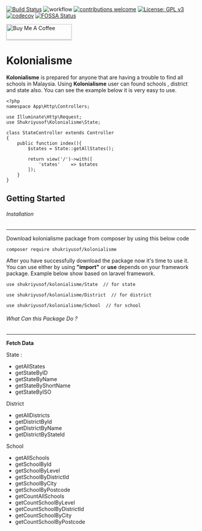 [![Build Status](https://travis-ci.com/shukriYusof/malaysia.svg?branch=main)](https://travis-ci.com/shukriYusof/malaysia)
![workflow](https://github.com/shukriYusof/kolonialisme/actions/workflows/php.yml/badge.svg)
[![contributions welcome](https://img.shields.io/badge/contributions-welcome-brightgreen.svg?style=flat)](https://github.com/dwyl/esta/issues)
[![License: GPL v3](https://img.shields.io/badge/License-GPLv3-blue.svg)](https://www.gnu.org/licenses/gpl-3.0)
[![codecov](https://codecov.io/gh/shukriYusof/malaysia/branch/dev/graph/badge.svg?token=C4P3QPA6N1)](https://codecov.io/gh/shukriYusof/malaysia)
[![FOSSA Status](https://app.fossa.com/api/projects/git%2Bgithub.com%2FshukriYusof%2Fmalaysia.svg?type=shield)](https://app.fossa.com/projects/git%2Bgithub.com%2FshukriYusof%2Fmalaysia?ref=badge_shield)

<a href="https://www.buymeacoffee.com/gbraad" target="_blank"><img src="https://www.buymeacoffee.com/assets/img/custom_images/orange_img.png" alt="Buy Me A Coffee" style="height: 41px !important;width: 174px !important;box-shadow: 0px 3px 2px 0px rgba(190, 190, 190, 0.5) !important;-webkit-box-shadow: 0px 3px 2px 0px rgba(190, 190, 190, 0.5) !important;" ></a>
# **Kolonialisme**

**Kolonialisme** is prepared for anyone that are having a trouble to find all schools in Malaysia. Using **Kolonialisme** user can found schools , district and state also. You can see the example below it is very easy to use.

    <?php
    namespace App\Http\Controllers;
    
    use Illuminate\Http\Request;
    use Shukriyusof\Kolonialisme\State;
    
    class StateController extends Controller
    {
        public function index(){
            $states = State::getAllStates();
    
            return view('/')->with([
                'states'    => $states
            ]);
        }
    }
    


## Getting Started

###### Installation

------------

Download kolonialisme package from composer by using this below code

`composer require shukriyusof/kolonialisme`

 After you have successfully download the package now it's time to use it. You can use either by using **"import"** or **use**  depends on your framework package. Example below show based on laravel framework.

    use shukriyusof/kolonialisme/State  // for state
    
    use shukriyusof/kolonialisme/District  // for district
    
    use shukriyusof/kolonialisme/School  // for school

###### What Can this Package Do ?

------------
**Fetch Data**

State : 
- getAllStates
- getStateByID
- getStateByName
- getStateByShortName
- getStateByISO


District
- getAllDistricts
- getDistrictById
- getDistrictByName
- getDistrictByStateId

School
- getAllSchools
- getSchoolById
- getSchoolByLevel
- getSchoolByDistrictId
- getSchoolByCity
- getSchoolByPostcode
- getCountAllSchools
- getCountSchoolByLevel
- getCountSchoolByDistrictId
- getCountSchoolByCity
- getCountSchoolByPostcode
